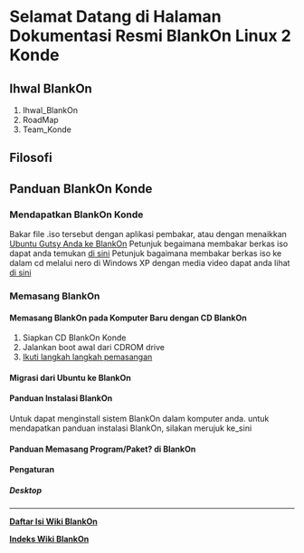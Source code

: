 # Selamat Datang di Halaman Dokumentasi Resmi BlankOn Linux 2 Konde

## Ihwal BlankOn
   1. Ihwal_BlankOn
   2. RoadMap
   3. Team_Konde

## Filosofi
## Panduan BlankOn Konde
### Mendapatkan BlankOn Konde
Bakar file .iso tersebut dengan aplikasi pembakar, atau dengan menaikkan [Ubuntu Gutsy Anda ke BlankOn](http://dev.blankonlinux.or.id/wiki/Dokumentasi/Draft/DariGutsyKeKonde)
Petunjuk begaimana membakar berkas iso dapat anda temukan [di sini](http://dev.blankonlinux.or.id/wiki/Dokumentasi/Draft/BurningISO)
Petunjuk bagaimana membakar berkas iso ke dalam cd melalui nero di Windows XP dengan media video dapat anda lihat [di ​sini](http://screencasts.ubuntu.com/Nero)

### Memasang BlankOn
#### Memasang BlankOn pada Komputer Baru dengan CD BlankOn
   1. Siapkan CD BlankOn Konde
   2. Jalankan boot awal dari CDROM drive
   3. [Ikuti langkah langkah pemasangan](http://dev.blankonlinux.or.id/wiki/Dokumentasi/Pengguna/PanduanInstalasi)

#### Migrasi dari Ubuntu ke BlankOn

#### Panduan Instalasi BlankOn
Untuk dapat menginstall sistem BlankOn dalam komputer anda. untuk mendapatkan panduan instalasi BlankOn, silakan merujuk ke_sini

#### Panduan Memasang Program/Paket? di BlankOn

#### Pengaturan
##### Desktop



---
[**Daftar Isi Wiki BlankOn**](/DaftarIsi/README.md)
 
[**Indeks Wiki BlankOn**](/Indeks.md)



